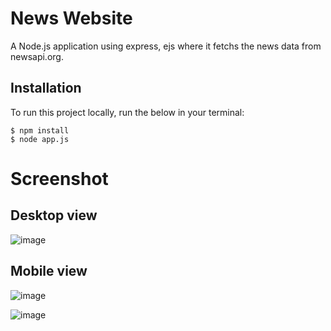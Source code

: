 # News Website

A Node.js application using express, ejs where it fetchs the news data from newsapi.org.

<h2>Installation</h2>
<p>To run this project locally, run the below in your terminal:</p>
<div class="snippet-clipboard-content position-relative overflow-auto" data-snippet-clipboard-copy-content="$ npm install
$ npm start
"><pre><code>$ npm install
$ node app.js
</code></pre></div>

# Screenshot
<h2>Desktop view</h2>

![image](https://user-images.githubusercontent.com/52975077/201581589-25dd549a-f99e-47ee-90f1-7f6924c6aaeb.png)

<h2>Mobile view</h2>

![image](https://user-images.githubusercontent.com/52975077/201581814-cde7b8d6-77eb-4e6e-ad4c-f62aaf91be40.png)

![image](https://user-images.githubusercontent.com/52975077/201581881-fe4d8713-e580-42bd-b40f-a5535c4adc8b.png)


